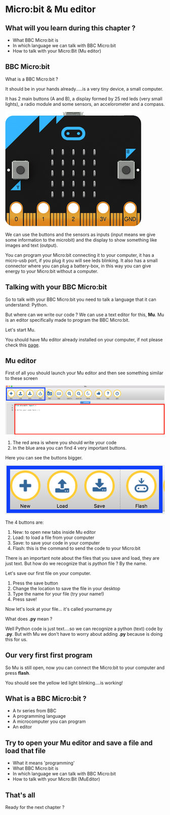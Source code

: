 # Micro:bit & Mu editor

## What will you learn during this chapter ?

* What BBC Micro:bit is
* In which language we can talk with BBC Micro:bit
* How to talk with your Micro:Bit (Mu editor)

## BBC Micro:bit
What is a BBC Micro:bit ?

It should be in your hands already.....is a very tiny device, a small computer.

It has 2 main buttons (A and B), a display formed by 25 red leds (very small lights), a radio module and some sensors, an accelorometer and a compass.

![BBC Micro:bit](images/microbit-front.png)

We can use the buttons and the sensors as inputs (input means we give some information to the microbit) and the display to show something like images and text (output).

You can program your Micro:bit connecting it to your computer, it has a micro-usb port, if you plug it you will see leds blinking.
It also has a small connector where you can plug a battery-box, in this way you can give energy to your Micro:bit without a computer.

## Talking with your BBC Micro:bit
So to talk with your BBC Micro:bit you need to talk a language that it can understand: Python.

But where can we write our code ? We can use a text editor for this, **Mu**.
Mu is an editor specifically made to program the BBC Micro:bit.

Let's start Mu.

You should have Mu editor already installed on your computer, if not please check this [page](/README.md#install-mu-editor "Install Mu editor").

## Mu editor

First of all you should launch your Mu editor and then see something similar to these screen

![Mu editor](images/mu-editor.png)


1. The red area is where you should write your code
2. In the blue area you can find 4 very important buttons.

Here you can see the buttons bigger.

![Mu buttons](images/buttons.png)

The 4 buttons are:

1. New: to open new tabs inside Mu editor
2. Load: to load a file from your computer
3. Save: to save your code in your computer
4. Flash: this is the command to send the code to your Micro:bit


There is an important note about the files that you save and load, they are just text.
But how do we recognize that is _python_ file ? 
By the name.

Let's save our first file on your computer.

1. Press the save button
2. Change the location to save the file in your desktop
2. Type the name for your file (try your name!)
3. Press save!

Now let's look at your file... it's called yourname.py

What does __.py__ mean ?

Well Python code is just text....so we can recognize a python (text) code by __.py__.
But with Mu we don't have to worry about adding __.py__ because is doing this for us.

## Our very first first program

So Mu is still open, now you can connect the Micro:bit to your computer and press __flash__.

You should see the yellow led light blinking....is working!

## What is a BBC Micro:bit ?

* A tv series from BBC
* A programming language
* A microcomputer you can program
* An editor

## Try to open your Mu editor and save a file and load that file

* What it means 'programming'
* What BBC Micro:bit is
* In which language we can talk with BBC Micro:bit
* How to talk with your Micro:Bit (MuEditor)

## That's all

Ready for the next chapter ?
